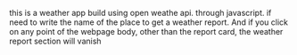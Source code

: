this is a weather app build using open weathe api. through javascript. if need to write the name of the place to get a weather report. And if you click on any point of the webpage body, other than the report card, the weather report section will vanish